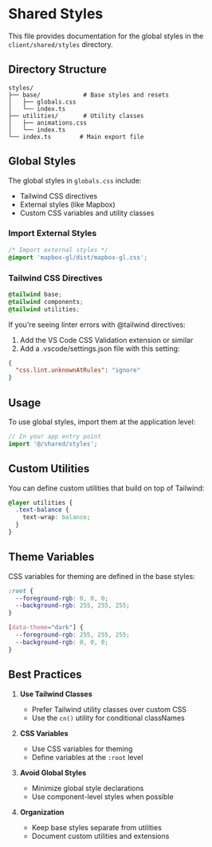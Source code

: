 # Shared Styles

This file provides documentation for the global styles in the `client/shared/styles` directory.

## Directory Structure

```
styles/
├── base/            # Base styles and resets
│   ├── globals.css
│   └── index.ts
├── utilities/       # Utility classes
│   ├── animations.css
│   └── index.ts
└── index.ts        # Main export file
```

## Global Styles

The global styles in `globals.css` include:
- Tailwind CSS directives
- External styles (like Mapbox)
- Custom CSS variables and utility classes

### Import External Styles

```css
/* Import external styles */
@import 'mapbox-gl/dist/mapbox-gl.css';
```

### Tailwind CSS Directives

```css
@tailwind base;
@tailwind components;
@tailwind utilities;
```

If you're seeing linter errors with @tailwind directives:
1. Add the VS Code CSS Validation extension or similar
2. Add a .vscode/settings.json file with this setting:
```json
{
  "css.lint.unknownAtRules": "ignore"
}
```

## Usage

To use global styles, import them at the application level:

```typescript
// In your app entry point
import '@/shared/styles';
```

## Custom Utilities

You can define custom utilities that build on top of Tailwind:

```css
@layer utilities {
  .text-balance {
    text-wrap: balance;
  }
}
```

## Theme Variables

CSS variables for theming are defined in the base styles:

```css
:root {
  --foreground-rgb: 0, 0, 0;
  --background-rgb: 255, 255, 255;
}

[data-theme="dark"] {
  --foreground-rgb: 255, 255, 255;
  --background-rgb: 0, 0, 0;
}
```

## Best Practices

1. **Use Tailwind Classes**
   - Prefer Tailwind utility classes over custom CSS
   - Use the `cn()` utility for conditional classNames

2. **CSS Variables**
   - Use CSS variables for theming
   - Define variables at the `:root` level

3. **Avoid Global Styles**
   - Minimize global style declarations
   - Use component-level styles when possible

4. **Organization**
   - Keep base styles separate from utilities
   - Document custom utilities and extensions 